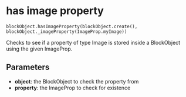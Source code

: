 # has image property

```sig
blockObject.hasImageProperty(blockObject.create(), blockObject._imageProperty(ImageProp.myImage))
```

Checks to see if a property of type Image is stored inside a BlockObject using the given ImageProp.

## Parameters

* **object**: the BlockObject to check the property from
* **property**: the ImageProp to check for existence

